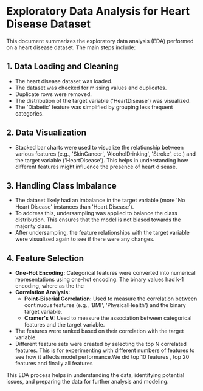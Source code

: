# Exploratory Data Analysis for Heart Disease Dataset

This document summarizes the exploratory data analysis (EDA) performed on a heart disease dataset. The main steps include:

## 1. Data Loading and Cleaning

- The heart disease dataset was loaded.
- The dataset was checked for missing values and duplicates.
- Duplicate rows were removed.
- The distribution of the target variable ('HeartDisease') was visualized.
- The 'Diabetic' feature was simplified by grouping less frequent categories.

## 2.  Data Visualization

- Stacked bar charts were used to visualize the relationship between various features (e.g., 'SkinCancer', 'AlcoholDrinking', 'Stroke', etc.) and the target variable ('HeartDisease'). This helps in understanding how different features might influence the presence of heart disease.

## 3. Handling Class Imbalance

- The dataset likely had an imbalance in the target variable (more 'No Heart Disease' instances than 'Heart Disease').
- To address this, undersampling was applied to balance the class distribution. This ensures that the model is not biased towards the majority class.
- After undersampling, the feature relationships with the target variable were visualized again to see if there were any changes.

## 4. Feature Selection

- **One-Hot Encoding:** Categorical features were converted into numerical representations using one-hot encoding. The binary values had k-1 encoding, where as the the 
- **Correlation Analysis:**
    - **Point-Biserial Correlation:**  Used to measure the correlation between continuous features (e.g., 'BMI', 'PhysicalHealth') and the binary target variable.
    - **Cramer's V:** Used to measure the association between categorical features and the target variable.
- The features were ranked based on their correlation with the target variable.
- Different feature sets were created by selecting the top N correlated features. This is for experimenting with different numbers of features to see how it affects model performance.We did top 10 features , top 20 features and finally all features

This EDA process helps in understanding the data, identifying potential issues, and preparing the data for further analysis and modeling.